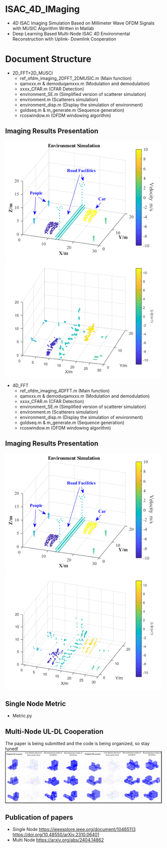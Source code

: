 # ISAC_4D_IMaging
* 4D ISAC Imaging Simulation Based on Millimeter Wave OFDM Signals with MUSIC Algorithm Written in Matlab
* Deep Learning Based Multi-Node ISAC 4D Environmental Reconstruction with Uplink- Downlink Cooperation
# Document Structure
* 2D_FFT+2D_MUSCI
  * ref_ofdm_imaging_2DFFT_2DMUSIC.m  (Main function)
  * qamxxx.m & demoduqamxxx.m  (Modulation and demodulation)
  * xxxx_CFAR.m  (CFAR Detection)
  * environment_SE.m  (Simplified version of scatterer simulation)
  * environment.m  (Scatterers simulation)
  * environment_disp.m  (Display the simulation of environment)
  * goldseq.m & m_generate.m  (Sequence generation)
  * rcoswindow.m  (OFDM windowing algorithm)
## Imaging Results Presentation
![original](./2D_FFT_2D_MUSIC/image/original_environment.png)
![result](./2D_FFT_2D_MUSIC/image/2D_FFT+2D_music_result.png)

* 4D_FFT
  * ref_ofdm_imaging_4DFFT.m  (Main function)
  * qamxxx.m & demoduqamxxx.m  (Modulation and demodulation)
  * xxxx_CFAR.m  (CFAR Detection)
  * environment_SE.m  (Simplified version of scatterer simulation)
  * environment.m  (Scatterers simulation)
  * environment_disp.m  (Display the simulation of environment)
  * goldseq.m & m_generate.m  (Sequence generation)
  * rcoswindow.m  (OFDM windowing algorithm)
## Imaging Results Presentation
![original](./4D_FFT/image/original_environment.png)
![result](./4D_FFT/image/4DFFT_32_32RX_result.png)

## Single Node Metric
* Metric.py

## Multi-Node UL-DL Cooperation 
The paper is being submitted and the code is being organized, so stay tuned!
![result](Multi-Node_UL-DL_Cooperation/multi_node_result.png)

## Publication of papers
* Single Node
https://ieeexplore.ieee.org/document/10465113
https://doi.org/10.48550/arXiv.2310.06401
* Multi Node
https://arxiv.org/abs/2404.14862

